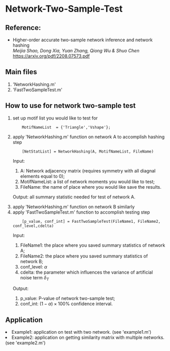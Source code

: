 # Network-Two-Sample-Test

<h2>Reference:</h2>

* Higher-order accurate two-sample network inference and network hashing<br />
<i>Meijia Shao, Dong Xia, Yuan Zhang, Qiong Wu & Shuo Chen</i><br>
https://arxiv.org/pdf/2208.07573.pdf



<h2>Main files</h2>

1. 'NetworkHashing.m'
2. 'FastTwoSampleTest.m'


<h2>How to use for network two-sample test </h2>

<ol>
  <li>  set up motif list you would like to test for <br />
  
        MotifNameList  = {'Triangle','Vshape'};
 
 <li>  apply 'NetworkHashing.m' function on network A to accomplish hashing step <br />

        [NetStatList] = NetworkHashing(A, MotifNameList, FileName)
    
  Input:
    
  1. A: Network adjacency matrix (requires symmetry with all diagnal elements equal to 0);
  2. MotifNameList: a list of network moments you would like to test;
  3. FileName: the name of place where you would like save the results.

  Output: all summary statistic needed for test of network A.
  
  <li> apply 'NetworkHashing.m' function on network B similarly <br />
  
  <li> apply 'FastTwoSampleTest.m' function to accomplish testing step  <br />

        [p_value, conf_int] = FastTwoSampleTest(FileName1, FileName2, conf_level,cdelta)
    
  Input:
    
  1. FileName1: the place where you saved summary statistics of network A;
  2. FileName2: the place where you saved summary statistics of network B;
  3. conf_level: $\alpha$
  4. cdelta: the parameter which influences the variance of artificial noise term $\delta_T$

  Output:

  1. p_value: P-value of network two-sample test;
  2. conf_int: $(1-\alpha)\times100$\% confidence interval.
    
</ol>




<h2> Application </h2>
   <li>  Example1: application on test with two network. (see 'example1.m')
   <li>  Example2: application on getting similarity matrix with multiple networks. (see 'example2.m')





